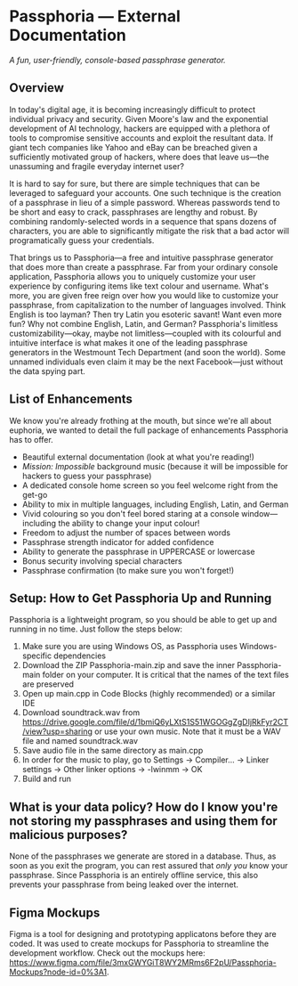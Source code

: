 # Passphoria — External Documentation
*A fun, user-friendly, console-based passphrase generator.*

## Overview
In today's digital age, it is becoming increasingly difficult to protect individual privacy and security. Given Moore's law and the exponential development of AI technology, hackers are equipped with a plethora of tools to compromise sensitive accounts and exploit the resultant data. If giant tech companies like Yahoo and eBay can be breached given a sufficiently motivated group of hackers, where does that leave us—the unassuming and fragile everyday internet user? 

It is hard to say for sure, but there are simple techniques that can be leveraged to safeguard your accounts. One such technique is the creation of a passphrase in lieu of a simple password. Whereas passwords tend to be short and easy to crack, passphrases are lengthy and robust. By combining randomly-selected words in a sequence that spans dozens of characters, you are able to significantly mitigate the risk that a bad actor will programatically guess your credentials.

That brings us to Passphoria—a free and intuitive passphrase generator that does more than create a passphrase. Far from your ordinary console application, Passphoria allows you to uniquely customize your user experience by configuring items like text colour and username. What's more, you are given free reign over how you would like to customize your passphrase, from capitalization to the number of languages involved. Think English is too layman? Then try Latin you esoteric savant! Want even more fun? Why not combine English, Latin, and German? Passphoria's limitless customizability—okay, maybe not limitless—coupled with its colourful and intuitive interface is what makes it one of the leading passphrase generators in the Westmount Tech Department (and soon the world). Some unnamed individuals even claim it may be the next Facebook—just without the data spying part.

## List of Enhancements
We know you're already frothing at the mouth, but since we're all about euphoria, we wanted to detail the full package of enhancements Passphoria has to offer.

* Beautiful external documentation (look at what you're reading!)
* *Mission: Impossible* background music (because it will be impossible for hackers to guess your passphrase)
* A dedicated console home screen so you feel welcome right from the get-go
* Ability to mix in multiple languages, including English, Latin, and German
* Vivid colouring so you don't feel bored staring at a console window—including the ability to change your input colour!
* Freedom to adjust the number of spaces between words
* Passphrase strength indicator for added confidence
* Ability to generate the passphrase in UPPERCASE or lowercase
* Bonus security involving special characters
* Passphrase confirmation (to make sure you won't forget!)

## Setup: How to Get Passphoria Up and Running
Passphoria is a lightweight program, so you should be able to get up and running in no time. Just follow the steps below:
1. Make sure you are using Windows OS, as Passphoria uses Windows-specific dependencies
2. Download the ZIP Passphoria-main.zip and save the inner Passphoria-main folder on your computer. It is critical that the names of the text files are preserved
3. Open up main.cpp in Code Blocks (highly recommended) or a similar IDE
4. Download soundtrack.wav from https://drive.google.com/file/d/1bmiQ6yLXtS1S51WGOGgZgDIjRkFyr2CT/view?usp=sharing or use your own music. Note that it must be a WAV file and named soundtrack.wav
5. Save audio file in the same directory as main.cpp
6. In order for the music to play, go to Settings → Compiler... → Linker settings -> Other linker options -> -lwinmm -> OK
7. Build and run

## What is your data policy? How do I know you're not storing my passphrases and using them for malicious purposes?
None of the passphrases we generate are stored in a database. Thus, as soon as you exit the program, you can rest assured that *only you* know your passphrase. Since Passphoria is an entirely offline service, this also prevents your passphrase from being leaked over the internet.

## Figma Mockups
Figma is a tool for designing and prototyping applicatons before they are coded. It was used to create mockups for Passphoria to streamline the development workflow. Check out the mockups here: https://www.figma.com/file/3mxGWYGiT8WY2MRms6F2pU/Passphoria-Mockups?node-id=0%3A1.
